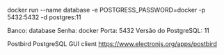 docker run --name database -e POSTGRESS_PASSWORD=docker -p 5432:5432 -d postgres:11

Banco: database
Senha: docker
Porta: 5432
Versão do PostgreSQL: 11

Postbird
PostgreSQL GUI client
https://www.electronjs.org/apps/postbird
